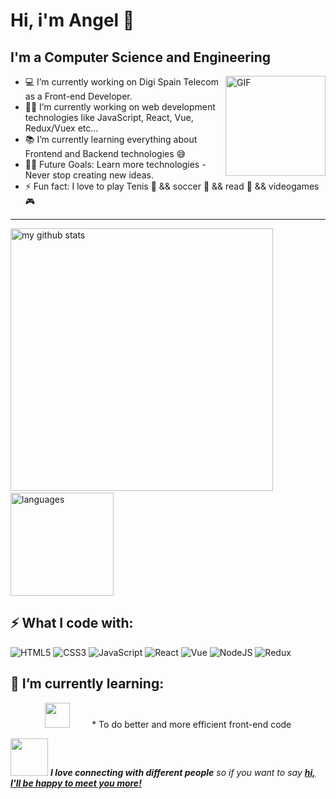 # Hi, i'm Angel 👋

## I'm a Computer Science and Engineering  

<img align="right" alt="GIF" height="160px" src="https://media.giphy.com/media/du3J3cXyzhj75IOgvA/giphy.gif" />

- 💻 I’m currently working on Digi Spain Telecom as a Front-end Developer. 
- 👨‍💻 I’m currently working on web development technologies like JavaScript, React, Vue, Redux/Vuex etc...
- 📚 I’m currently learning everything about Frontend and Backend technologies 😅
- 💪🏼 Future Goals: Learn more technologies - Never stop creating new ideas.
- ⚡ Fun fact: I love to play Tenis 🎾 && soccer 🥅  && read 📖  && videogames 🎮

---

<!-- My GitHub stats with buefy theme ❤️ -->
<p align="left">
<img src="https://github-readme-stats.vercel.app/api?username=angelcerrajero&show_icons=true&theme=buefy" alt="my github stats" width="420"/>&nbsp;<img src="https://github-readme-stats.vercel.app/api/top-langs/?username=angelcerrajero&layout=compact&theme=buefy" alt="languages" height="165">
</p>

## ⚡ What I code with:
![HTML5](https://img.shields.io/badge/HTML5-E34F26?style=for-the-badge&logo=html5&logoColor=white)
![CSS3](https://img.shields.io/badge/CSS3-1572B6?style=for-the-badge&logo=css3&logoColor=white)
![JavaScript](https://img.shields.io/badge/JavaScript-F7DF1E?style=for-the-badge&logo=javascript&logoColor=black)
![React](https://img.shields.io/badge/React-20232A?style=for-the-badge&logo=react&logoColor=61DAFB)
![Vue](https://img.shields.io/badge/Vue.js-35495E?style=for-the-badge&logo=vue.js&logoColor=4FC08D)
![NodeJS](https://img.shields.io/badge/Node.js-43853D?style=for-the-badge&logo=node.js&logoColor=white)
![Redux](https://img.shields.io/badge/Redux-593D88?style=for-the-badge&logo=redux&logoColor=white)


## 🌱 I’m currently learning:
 <p align="center">
  <img src="https://devicons.github.io/devicon/devicon.git/icons/docker/docker-original-wordmark.svg" width="40px">&nbsp;&nbsp;&nbsp;&nbsp;&nbsp;&nbsp;&nbsp;&nbsp;
  * To do better and more efficient front-end code

<img src="https://media.giphy.com/media/LnQjpWaON8nhr21vNW/giphy.gif" width="60"> <em><b>I love connecting with different people</b> so if you want to say <a href="mailto:mariasolahornedo@gmail.com"> <b>hi, I'll be happy to meet you more!</b></em></a>

<!--
**mariasola/mariasola** is a ✨ _special_ ✨ repository because its `README.md` (this file) appears on your GitHub profile.

Here are some ideas to get you started:

- 🔭 I’m currently working on ...
- 🌱 I’m currently learning ...
- 👯 I’m looking to collaborate on ...
- 🤔 I’m looking for help with ...
- 💬 Ask me about ...
- 📫 How to reach me: ...
- 😄 Pronouns: ...
- ⚡ Fun fact: ...
-->
